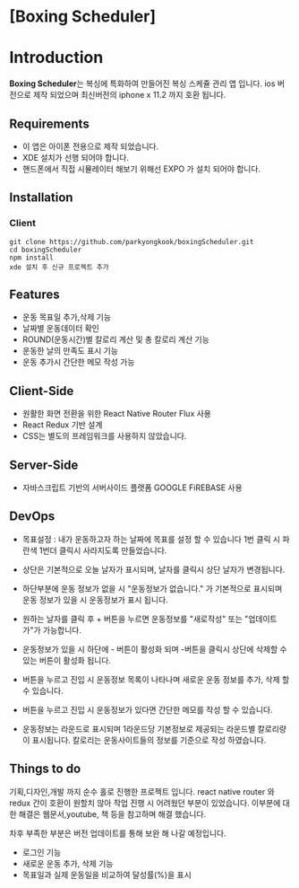 # [Boxing Scheduler]

# Introduction

**Boxing Scheduler**는
복싱에 특화하여 만들어진 복싱 스케쥴 관리 앱 입니다.
ios 버전으로 제작 되었으며 최신버전의 iphone x 11.2 까지 호환 됩니다. 

## Requirements

- 이 앱은 아이폰 전용으로 제작 되었습니다.
- XDE 설치가 선행 되어야 합니다. 
- 핸드폰에서 직접 시뮬레이터 해보기 위해선 EXPO 가 설치 되어야 합니다.


## Installation

### Client
```
git clone https://github.com/parkyongkook/boxingScheduler.git
cd boxingScheduler
npm install
xde 설치 후 신규 프로젝트 추가
```

## Features

- 운동 목표일 추가,삭제 기능 
- 날짜별 운동데이터 확인
- ROUND(운동시간)별 칼로리 계산 및 총 칼로리 계산 기능
- 운동한 날의 만족도 표시 기능
- 운동 추가시 간단한 메모 작성 가능


## Client-Side

- 원활한 화면 전환을 위한 React Native Router Flux 사용
- React Redux 기반 설계
- CSS는 별도의 프레임워크를 사용하지 않았습니다.

## Server-Side

- 자바스크립트 기반의 서버사이드 플랫폼 GOOGLE FiREBASE 사용


## DevOps

- 목표설정 : 내가 운동하고자 하는 날짜에 목표를 설정 할 수 있습니다 1번 클릭 시 파란색 1번더 클릭시 사라지도록 만들었습니다.

- 상단은 기본적으로 오늘 날자가 표시되며, 날자를 클릭시 상단 날자가 변경됩니다.

- 하단부분에 운동 정보가 없을 시 "운동정보가 없습니다." 가 기본적으로 표시되며 운동 정보가 있을 시 운동정보가 표시 됩니다.

- 원하는 날자를 클릭 후 + 버튼을 누르면 운동정보를 "새로작성" 또는 "업데이트가"가 가능합니다.

- 운동정보가 있을 시 하단에 - 버튼이 활성화 되며 -버튼을 클릭시 상단에 삭제할 수 있는 버튼이 활성화 됩니다.

- 버튼을 누르고 진입 시 운동정보 목록이 나타나며 새로운 운동 정보를 추가, 삭제 할 수 있습니다.

- 버튼을 누르고 진입 시 운동정보가 있다면 간단한 메모를 작성 할 수 있습니다.

- 운동정보는 라운드로 표시되며 1라운드당 기본정보로 제공되는 라운드별 칼로리량이 표시됩니다. 칼로리는 운동사이트들의 정보를 기준으로 작성 하였습니다.


## Things to do

기획,디자인,개발 까지 순수 홀로 진행한 프로젝트 입니다. 
react native router 와 redux 간이 호환이 원할치 않아 
작업 진행 시 어려웠던 부분이 있었습니다. 
이부분에 대한 해결은 웹문서,youtube, 책 등을 참고하며 해결 했습니다.

차후 부족한 부분은 버전 업데이트를 통해 보완 해 나갈 예정입니다.


- 로그인 기능
- 새로운 운동 추가, 삭제 기능
- 목표일과 실제 운동일을 비교하여 달성률(%)을 표시



